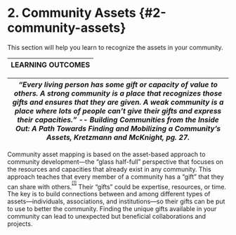 # 2\. Community Assets {#2-community-assets}

This section will help you learn to recognize the assets in your community.

| **LEARNING OUTCOMES** |
| --- |

| **_“Every living person has some gift or capacity of value to others. A strong community is a place that recognizes those gifts and ensures that they are given. A weak community is a place where lots of people can’t give their gifts and express their capacities.” -- Building Communities from the Inside Out: A Path Towards Finding and Mobilizing a Community’s Assets, Kretzmann and McKnight, pg. 27._** |
| --- |

Community asset mapping is based on the asset-based approach to community development—the “glass half-full” perspective that focuses on the resources and capacities that already exist in any community. This approach teaches that every member of a community has a “gift” that they can share with others.<sup><sup id="905618198941386-footnote-ref-1"><a href="#905618198941386-footnote-1">[1]</a></sup></sup> Their “gifts” could be expertise, resources, or time. The key is to build connections between and among different types of assets—individuals, associations, and institutions—so their gifts can be put to use to better the community. Finding the unique gifts available in your community can lead to unexpected but beneficial collaborations and projects.

[^1]: Collaborative For Neighborhood Transformation. (2016). What is asset based community development? ABCD Institute. Retrieved from https://resources.depaul.edu/abcd-institute/resources/Documents/WhatisAssetBasedCommunityDevelopment.pdf